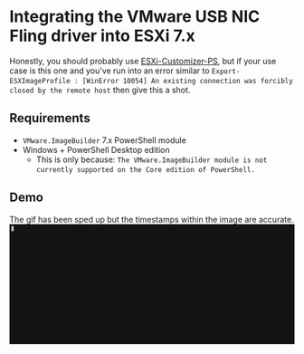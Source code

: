 # Integrating the VMware USB NIC Fling driver into ESXi 7.x

Honestly, you should probably use [ESXi-Customizer-PS](https://github.com/VFrontDe/ESXi-Customizer-PS), but if your use case is this one and you've run into an error similar to `Export-ESXImageProfile : [WinError 10054] An existing connection was forcibly closed by the remote host` then give this a shot.

## Requirements

- `VMware.ImageBuilder` 7.x PowerShell module
- Windows + PowerShell Desktop edition
    - This is only because: `The VMware.ImageBuilder module is not currently supported on the Core edition of PowerShell.`

## Demo

The gif has been sped up but the timestamps within the image are accurate.
![Demo of script](esxi.gif)